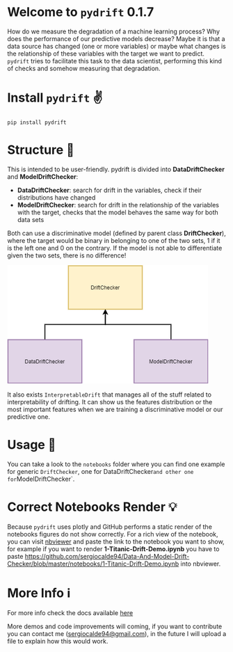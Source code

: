 # Welcome to `pydrift` 0.1.7

How do we measure the degradation of a machine learning process? Why does the performance of our predictive models decrease? Maybe it is that a data source has changed (one or more variables) or maybe what changes is the relationship of these variables with the target we want to predict. `pydrift` tries to facilitate this task to the data scientist, performing this kind of checks and somehow measuring that degradation.

# Install `pydrift` :v:

`pip install pydrift`

# Structure :triangular_ruler:

This is intended to be user-friendly. pydrift is divided into **DataDriftChecker** and **ModelDriftChecker**:

- **DataDriftChecker**: search for drift in the variables, check if their distributions have changed
- **ModelDriftChecker**: search for drift in the relationship of the variables with the target, checks that the model behaves the same way for both data sets

Both can use a discriminative model (defined by parent class **DriftChecker**), where the target would be binary in belonging to one of the two sets, 1 if it is the left one and 0 on the contrary. If the model is not able to differentiate given the two sets, there is no difference!

![Class inheritance](https://raw.githubusercontent.com/sergiocalde94/Data-And-Model-Drift-Checker/master/images/class_inheritance.png)

It also exists `InterpretableDrift` that manages all of the stuff related to interpretability of drifting. It can show us the features distribution or the most important features when we are training a discriminative model or our predictive one.

# Usage :book:

You can take a look to the `notebooks` folder where you can find one example for generic `DriftChecker`, one for DataDriftChecker` and other one for `ModelDriftChecker`. 

# Correct Notebooks Render :bulb:

Because `pydrift` uses plotly and GitHub performs a static render of the notebooks figures do not show correctly. For a rich view of the notebook, you can visit  [nbviewer](http://nbviewer.jupyter.org/) and paste the link to the notebook you want to show, for example if you want to render **1-Titanic-Drift-Demo.ipynb** you have to paste https://github.com/sergiocalde94/Data-And-Model-Drift-Checker/blob/master/notebooks/1-Titanic-Drift-Demo.ipynb into nbviewer.  

# More Info :information_source:

For more info check the docs available [here](https://sergiocalde94.github.io/Data-And-Model-Drift-Checker/)

More demos and code improvements will coming, if you want to contribute you can contact me (sergiocalde94@gmail.com), in the future I will upload a file to explain how this would work.
